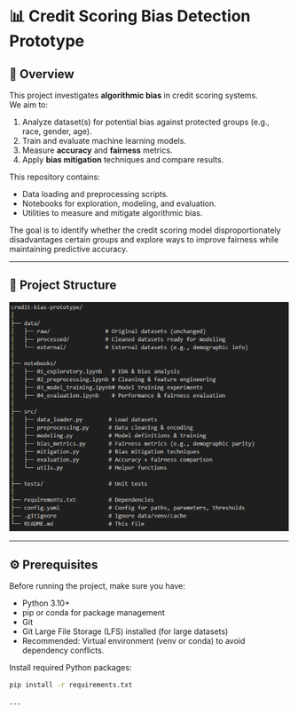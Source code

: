 # 📊 Credit Scoring Bias Detection Prototype

## 📝 Overview
This project investigates **algorithmic bias** in credit scoring systems.  
We aim to:
1. Analyze dataset(s) for potential bias against protected groups (e.g., race, gender, age).
2. Train and evaluate machine learning models.
3. Measure **accuracy** and **fairness** metrics.
4. Apply **bias mitigation** techniques and compare results.

This repository contains:
- Data loading and preprocessing scripts.
- Notebooks for exploration, modeling, and evaluation.
- Utilities to measure and mitigate algorithmic bias.

The goal is to identify whether the credit scoring model disproportionately disadvantages certain groups and explore ways to improve fairness while maintaining predictive accuracy.

---

## 📂 Project Structure
![Project Structure](docs/Project-Structure.png)

---

## ⚙️ Prerequisites
Before running the project, make sure you have:
- Python 3.10+
- pip or conda for package management
- Git
- Git Large File Storage (LFS) installed (for large datasets)
- Recommended: Virtual environment (venv or conda) to avoid dependency conflicts.

Install required Python packages:

```bash
pip install -r requirements.txt

---



